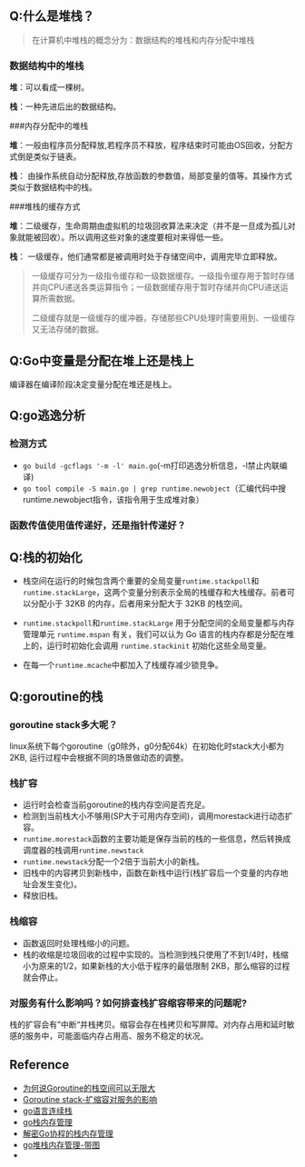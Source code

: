 ## Q:什么是堆栈？

>  在计算机中堆栈的概念分为：数据结构的堆栈和内存分配中堆栈

### 数据结构中的堆栈

**堆**：可以看成一棵树。

**栈**：一种先进后出的数据结构。

###内存分配中的堆栈

**堆**：一般由程序员分配释放,若程序员不释放，程序结束时可能由OS回收，分配方式倒是类似于链表。

**栈**： 由操作系统自动分配释放,存放函数的参数值，局部变量的值等。其操作方式类似于数据结构中的栈。

###堆栈的缓存方式

**堆**：二级缓存，生命周期由虚拟机的垃圾回收算法来决定（并不是一旦成为孤儿对象就能被回收）。所以调用这些对象的速度要相对来得低一些。

**栈**： 一级缓存，他们通常都是被调用时处于存储空间中，调用完毕立即释放。

> 一级缓存可分为一级指令缓存和一级数据缓存。一级指令缓存用于暂时存储并向CPU递送各类运算指令；一级数据缓存用于暂时存储并向CPU递送运算所需数据。
>
> 二级缓存就是一级缓存的缓冲器，存储那些CPU处理时需要用到、一级缓存又无法存储的数据。

## Q:Go中变量是分配在堆上还是栈上

编译器在编译阶段决定变量分配在堆还是栈上。



## Q:go逃逸分析

### 检测方式

- `go build -gcflags '-m -l' main.go`(-m打印逃逸分析信息，-l禁止内联编译)
- `go tool compile -S main.go | grep runtime.newobject`（汇编代码中搜runtime.newobject指令，该指令用于生成堆对象）

### 函数传值使用值传递好，还是指针传递好？





## Q:栈的初始化

- 栈空间在运行的时候包含两个重要的全局变量`runtime.stackpoll`和`runtime.stackLarge`，这两个变量分别表示全局的栈缓存和大栈缓存。前者可以分配小于 32KB 的内存，后者用来分配大于 32KB 的栈空间。

- `runtime.stackpoll`和`runtime.stackLarge` 用于分配空间的全局变量都与内存管理单元 `runtime.mspan` 有关，我们可以认为 Go 语言的栈内存都是分配在堆上的，运行时初始化会调用 `runtime.stackinit` 初始化这些全局变量。
- 在每一个`runtime.mcache`中都加入了栈缓存减少锁竞争。

## Q:goroutine的栈

### goroutine stack多大呢？

linux系统下每个goroutine（g0除外，g0分配64k）在初始化时stack大小都为2KB, 运行过程中会根据不同的场景做动态的调整。

### 栈扩容

- 运行时会检查当前goroutine的栈内存空间是否充足。
- 检测到当前栈大小不够用(SP大于可用内存空间)，调用morestack进行动态扩容。
- `runtime.morestack`函数的主要功能是保存当前的栈的一些信息，然后转换成调度器的栈调用`runtime.newstack`
- `runtime.newstack`分配一个2倍于当前大小的新栈。
- 旧栈中的内容拷贝到新栈中，函数在新栈中运行(栈扩容后一个变量的内存地址会发生变化)。
- 释放旧栈。

### 栈缩容

- 函数返回时处理栈缩小的问题。
- 栈的收缩是垃圾回收的过程中实现的。当检测到栈只使用了不到1/4时，栈缩小为原来的1/2，如果新栈的大小低于程序的最低限制 2KB，那么缩容的过程就会停止。

### 对服务有什么影响吗？如何排查栈扩容缩容带来的问题呢?

栈的扩容会有”中断“并栈拷贝。缩容会存在栈拷贝和写屏障。对内存占用和延时敏感的服务中，可能面临内存占用高、服务不稳定的状况。

## Reference

- [为何说Goroutine的栈空间可以无限大](http://blog.xiayf.cn/2014/01/17/goroutine-stack-infinite/)
- [Goroutine stack-扩缩容对服务的影响](https://studygolang.com/articles/10597)
- [go语言连续栈](https://tiancaiamao.gitbooks.io/go-internals/content/zh/03.5.html)
- [go栈内存管理](https://draveness.me/golang/docs/part3-runtime/ch07-memory/golang-stack-management/)
- [解密Go协程的栈内存管理](https://juejin.cn/post/6871550379432574990)
- [go堆栈内存管理-带图](https://studygolang.com/articles/25547)
- 

